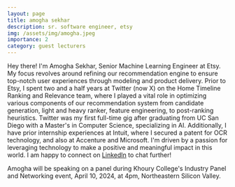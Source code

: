 ```yaml
---
layout: page
title: amogha sekhar
description: sr. software engineer, etsy
img: /assets/img/amogha.jpeg
importance: 2
category: guest lecturers
---
```


Hey there! I'm Amogha Sekhar, Senior Machine Learning Engineer at Etsy. My focus revolves around refining our recommendation engine to ensure top-notch user experiences through modeling and product delivery. Prior to Etsy, I spent two and a half years at Twitter (now X) on the Home Timeline Ranking and Relevance team, where I played a vital role in optimizing various components of our recommendation system from candidate generation, light and heavy ranker, feature engineering, to post-ranking heuristics. Twitter was my first full-time gig after graduating from UC San Diego with a Master's in Computer Science, specializing in AI. Additionally, I have prior internship experiences at Intuit, where I secured a patent for OCR technology, and also at Accenture and Microsoft. I'm driven by a passion for leveraging technology to make a positive and meaningful impact in this world. I am happy to connect on [LinkedIn](https://www.linkedin.com/in/amogha-sekhar/) to chat further!

Amogha will be speaking on a panel during Khoury College's Industry Panel and Networking event, April 10, 2024, at 4pm, Northeastern Silicon Valley.
